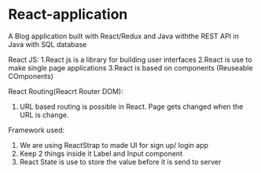 # React-application
A Blog application built with React/Redux and Java withthe REST API in Java with SQL database

React JS:
1.React js is a library for building user interfaces
2.React is use to make single page applications
3.React is based on components (Reuseable COmponents)

React Routing(Reacrt Router DOM):
1. URL based routing is possible in React. Page gets changed when the URL is change. 

Framework used:
1. We are using ReactStrap to made UI for sign up/ login app
2. <FormGroup>  Keep 2 things inside it Label and Input component 
3. React State is use to store the value before it is send to server